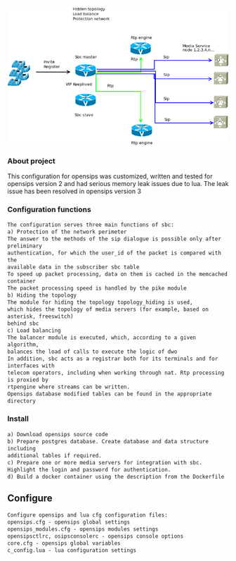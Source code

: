 ![Screenshot](schema.png)
### <b> About project </b>
This configuration for opensips was customized, written and tested for opensips version 2 and had serious memory leak issues due to lua. The leak issue has been resolved in opensips version 3
### <b> Configuration functions</b>
    The configuration serves three main functions of sbc: 
    a) Protection of the network perimeter
    The answer to the methods of the sip dialogue is possible only after preliminary 
    authentication, for which the user_id of the packet is compared with the 
    available data in the subscriber sbc table
    To speed up packet processing, data on them is cached in the memcached container
    The packet processing speed is handled by the pike module
    b) Hiding the topology
    The module for hiding the topology topology_hiding is used,
    which hides the topology of media servers (for example, based on asterisk, freeswitch)
    behind sbc
    c) Load balancing
    The balancer module is executed, which, according to a given algorithm, 
    balances the load of calls to execute the logic of dwo
    In addition, sbc acts as a registrar both for its terminals and for interfaces with 
    telecom operators, including when working through nat. Rtp processing is proxied by
    rtpengine where streams can be written.
    Opensips database modified tables can be found in the appropriate directory
### <b> Install </b>
    a) Download opensips source code
    b) Prepare postgres database. Create database and data structure including
    additional tables if required.
    c) Prepare one or more media servers for integration with sbc.
    Highlight the login and password for authentication.
    d) Build a docker container using the description from the Dockerfile
## <b> Configure </b>
    Configure opensips and lua cfg configuration files:
    opensips.cfg - opensips global settings
    opensips_modules.cfg - opensips modules settings
    opensipsctlrc, osipsconsolerc - opensips console options
    core.cfg - opensips global variables
    c_config.lua - lua configuration settings
